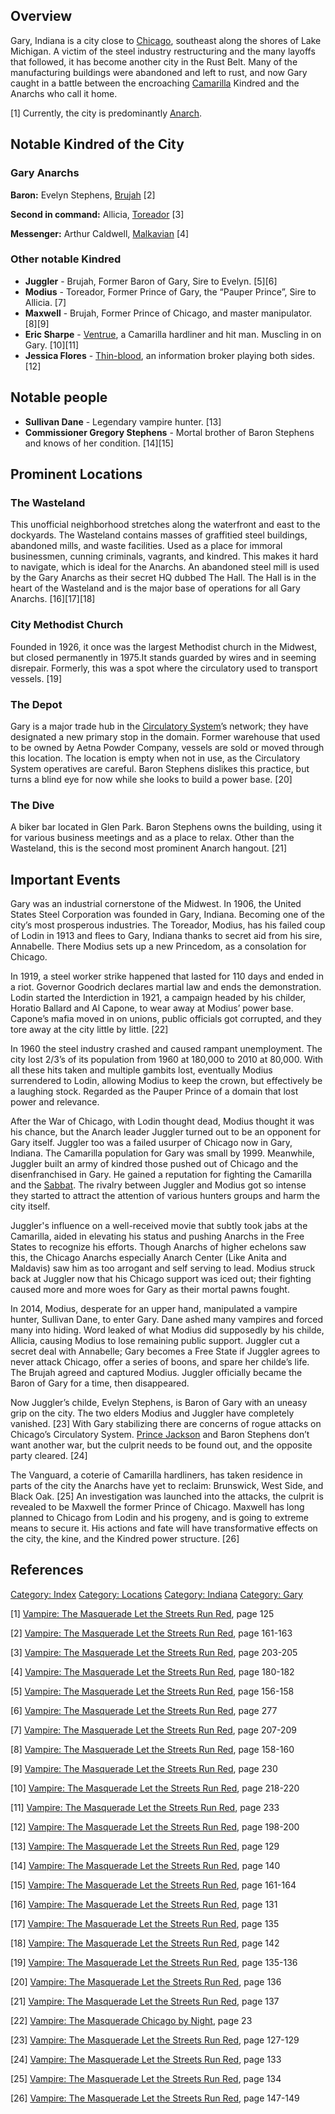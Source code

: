## Overview

<section begin=summary/>

Gary, Indiana is a city close to
[Chicago](./chicago_ill.md),
southeast along the shores of Lake Michigan. A victim of the steel
industry restructuring and the many layoffs that followed, it has become
another city in the Rust Belt. Many of the manufacturing buildings were
abandoned and left to rust, and now Gary caught in a battle between the
encroaching
[Camarilla](./camarilla.md)
Kindred and the Anarchs who call it home.

<section end=summary/>

[1] Currently, the city is predominantly
[Anarch](./anarch.md).

## Notable Kindred of the City

### Gary Anarchs

**Baron:** Evelyn Stephens,
[Brujah](./brujah.md) [2]

**Second in command:** Allicia,
[Toreador](./toreador.md) [3]

**Messenger:** Arthur Caldwell,
[Malkavian](./malkavian.md) [4]

### Other notable Kindred

- **Juggler** - Brujah, Former Baron of Gary, Sire to Evelyn. [5][6]
- **Modius** - Toreador, Former Prince of Gary, the “Pauper Prince”,
  Sire to Allicia. [7]
- **Maxwell** - Brujah, Former Prince of Chicago, and master
  manipulator. [8][9]
- **Eric Sharpe** -
  [Ventrue](./ventrue.md), a
  Camarilla hardliner and hit man. Muscling in on Gary. [10][11]
- **Jessica Flores** -
  [Thin-blood](./thinblood.md),
  an information broker playing both sides. [12]

## Notable people

- **Sullivan Dane** - Legendary vampire hunter. [13]
- **Commissioner Gregory Stephens** - Mortal brother of Baron Stephens
  and knows of her condition. [14][15]

## Prominent Locations

### The Wasteland

This unofficial neighborhood stretches along the waterfront and east to
the dockyards. The Wasteland contains masses of graffitied steel
buildings, abandoned mills, and waste facilities. Used as a place for
immoral businessmen, cunning criminals, vagrants, and kindred. This
makes it hard to navigate, which is ideal for the Anarchs. An abandoned
steel mill is used by the Gary Anarchs as their secret HQ dubbed The
Hall. The Hall is in the heart of the Wasteland and is the major base of
operations for all Gary Anarchs. [16][17][18]

### City Methodist Church

Founded in 1926, it once was the largest Methodist church in the
Midwest, but closed permanently in 1975.It stands guarded by wires and
in seeming disrepair. Formerly, this was a spot where the circulatory
used to transport vessels. [19]

### The Depot

Gary is a major trade hub in the
[Circulatory System](./circulatory_system.md)’s network; they have
designated a new primary stop in the domain. Former warehouse that used
to be owned by Aetna Powder Company, vessels are sold or moved through
this location. The location is empty when not in use, as the Circulatory
System operatives are careful. Baron Stephens dislikes this practice,
but turns a blind eye for now while she looks to build a power base.
[20]

### The Dive

A biker bar located in Glen Park. Baron Stephens owns the building,
using it for various business meetings and as a place to relax. Other
than the Wasteland, this is the second most prominent Anarch hangout.
[21]

## Important Events

Gary was an industrial cornerstone of the Midwest. In 1906, the United
States Steel Corporation was founded in Gary, Indiana. Becoming one of
the city’s most prosperous industries. The Toreador, Modius, has his
failed coup of Lodin in 1913 and flees to Gary, Indiana thanks to secret
aid from his sire, Annabelle. There Modius sets up a new Princedom, as a
consolation for Chicago.

In 1919, a steel worker strike happened that lasted for 110 days and
ended in a riot. Governor Goodrich declares martial law and ends the
demonstration. Lodin started the Interdiction in 1921, a campaign headed
by his childer, Horatio Ballard and Al Capone, to wear away at Modius’
power base. Capone’s mafia moved in on unions, public officials got
corrupted, and they tore away at the city little by little. [22]

In 1960 the steel industry crashed and caused rampant unemployment. The
city lost 2/3’s of its population from 1960 at 180,000 to 2010 at
80,000. With all these hits taken and multiple gambits lost, eventually
Modius surrendered to Lodin, allowing Modius to keep the crown, but
effectively be a laughing stock. Regarded as the Pauper Prince of a
domain that lost power and relevance.

After the War of Chicago, with Lodin thought dead, Modius thought it was
his chance, but the Anarch leader Juggler turned out to be an opponent
for Gary itself. Juggler too was a failed usurper of Chicago now in
Gary, Indiana. The Camarilla population for Gary was small by 1999.
Meanwhile, Juggler built an army of kindred those pushed out of Chicago
and the disenfranchised in Gary. He gained a reputation for fighting the
Camarilla and the
[Sabbat](./sabbat.md). The rivalry
between Juggler and Modius got so intense they started to attract the
attention of various hunters groups and harm the city itself.

Juggler's influence on a well-received movie that subtly took jabs at
the Camarilla, aided in elevating his status and pushing Anarchs in the
Free States to recognize his efforts. Though Anarchs of higher echelons
saw this, the Chicago Anarchs especially Anarch Center (Like Anita and
Maldavis) saw him as too arrogant and self serving to lead. Modius
struck back at Juggler now that his Chicago support was iced out; their
fighting caused more and more woes for Gary as their mortal pawns
fought.

In 2014, Modius, desperate for an upper hand, manipulated a vampire
hunter, Sullivan Dane, to enter Gary. Dane ashed many vampires and
forced many into hiding. Word leaked of what Modius did supposedly by
his childe, Allicia, causing Modius to lose remaining public support.
Juggler cut a secret deal with Annabelle; Gary becomes a Free State if
Juggler agrees to never attack Chicago, offer a series of boons, and
spare her childe’s life. The Brujah agreed and captured Modius. Juggler
officially became the Baron of Gary for a time, then disappeared.

Now Juggler’s childe, Evelyn Stephens, is Baron of Gary with an uneasy
grip on the city. The two elders Modius and Juggler have completely
vanished. [23] With Gary stabilizing there are concerns of rogue attacks
on Chicago’s Circulatory System.
<a href="Kevin_Jackson" class="wikilink" title="Prince Jackson">Prince
Jackson</a> and Baron Stephens don’t want another war, but the culprit
needs to be found out, and the opposite party cleared. [24]

The Vanguard, a coterie of Camarilla hardliners, has taken residence in
parts of the city the Anarchs have yet to reclaim: Brunswick, West Side,
and Black Oak. [25] An investigation was launched into the attacks, the
culprit is revealed to be Maxwell the former Prince of Chicago. Maxwell
has long planned to Chicago from Lodin and his progeny, and is going to
extreme means to secure it. His actions and fate will have
transformative effects on the city, the kine, and the Kindred power
structure. [26]

## References

<references />

<a href="Category:_Index" class="wikilink"
title="Category: Index">Category: Index</a>
<a href="Category:_Locations" class="wikilink"
title="Category: Locations">Category: Locations</a>
<a href="Category:_Indiana" class="wikilink"
title="Category: Indiana">Category: Indiana</a>
<a href="Category:_Gary" class="wikilink"
title="Category: Gary">Category: Gary</a>

[1] <a href="Vampire:_The_Masquerade_Let_the_Streets_Run_Red"
class="wikilink"
title="Vampire: The Masquerade Let the Streets Run Red">Vampire: The
Masquerade Let the Streets Run Red</a>, page 125

[2] <a href="Vampire:_The_Masquerade_Let_the_Streets_Run_Red"
class="wikilink"
title="Vampire: The Masquerade Let the Streets Run Red">Vampire: The
Masquerade Let the Streets Run Red</a>, page 161-163

[3] <a href="Vampire:_The_Masquerade_Let_the_Streets_Run_Red"
class="wikilink"
title="Vampire: The Masquerade Let the Streets Run Red">Vampire: The
Masquerade Let the Streets Run Red</a>, page 203-205

[4] <a href="Vampire:_The_Masquerade_Let_the_Streets_Run_Red"
class="wikilink"
title="Vampire: The Masquerade Let the Streets Run Red">Vampire: The
Masquerade Let the Streets Run Red</a>, page 180-182

[5] <a href="Vampire:_The_Masquerade_Let_the_Streets_Run_Red"
class="wikilink"
title="Vampire: The Masquerade Let the Streets Run Red">Vampire: The
Masquerade Let the Streets Run Red</a>, page 156-158

[6] <a href="Vampire:_The_Masquerade_Let_the_Streets_Run_Red"
class="wikilink"
title="Vampire: The Masquerade Let the Streets Run Red">Vampire: The
Masquerade Let the Streets Run Red</a>, page 277

[7] <a href="Vampire:_The_Masquerade_Let_the_Streets_Run_Red"
class="wikilink"
title="Vampire: The Masquerade Let the Streets Run Red">Vampire: The
Masquerade Let the Streets Run Red</a>, page 207-209

[8] <a href="Vampire:_The_Masquerade_Let_the_Streets_Run_Red"
class="wikilink"
title="Vampire: The Masquerade Let the Streets Run Red">Vampire: The
Masquerade Let the Streets Run Red</a>, page 158-160

[9] <a href="Vampire:_The_Masquerade_Let_the_Streets_Run_Red"
class="wikilink"
title="Vampire: The Masquerade Let the Streets Run Red">Vampire: The
Masquerade Let the Streets Run Red</a>, page 230

[10] <a href="Vampire:_The_Masquerade_Let_the_Streets_Run_Red"
class="wikilink"
title="Vampire: The Masquerade Let the Streets Run Red">Vampire: The
Masquerade Let the Streets Run Red</a>, page 218-220

[11] <a href="Vampire:_The_Masquerade_Let_the_Streets_Run_Red"
class="wikilink"
title="Vampire: The Masquerade Let the Streets Run Red">Vampire: The
Masquerade Let the Streets Run Red</a>, page 233

[12] <a href="Vampire:_The_Masquerade_Let_the_Streets_Run_Red"
class="wikilink"
title="Vampire: The Masquerade Let the Streets Run Red">Vampire: The
Masquerade Let the Streets Run Red</a>, page 198-200

[13] <a href="Vampire:_The_Masquerade_Let_the_Streets_Run_Red"
class="wikilink"
title="Vampire: The Masquerade Let the Streets Run Red">Vampire: The
Masquerade Let the Streets Run Red</a>, page 129

[14] <a href="Vampire:_The_Masquerade_Let_the_Streets_Run_Red"
class="wikilink"
title="Vampire: The Masquerade Let the Streets Run Red">Vampire: The
Masquerade Let the Streets Run Red</a>, page 140

[15] <a href="Vampire:_The_Masquerade_Let_the_Streets_Run_Red"
class="wikilink"
title="Vampire: The Masquerade Let the Streets Run Red">Vampire: The
Masquerade Let the Streets Run Red</a>, page 161-164

[16] <a href="Vampire:_The_Masquerade_Let_the_Streets_Run_Red"
class="wikilink"
title="Vampire: The Masquerade Let the Streets Run Red">Vampire: The
Masquerade Let the Streets Run Red</a>, page 131

[17] <a href="Vampire:_The_Masquerade_Let_the_Streets_Run_Red"
class="wikilink"
title="Vampire: The Masquerade Let the Streets Run Red">Vampire: The
Masquerade Let the Streets Run Red</a>, page 135

[18] <a href="Vampire:_The_Masquerade_Let_the_Streets_Run_Red"
class="wikilink"
title="Vampire: The Masquerade Let the Streets Run Red">Vampire: The
Masquerade Let the Streets Run Red</a>, page 142

[19] <a href="Vampire:_The_Masquerade_Let_the_Streets_Run_Red"
class="wikilink"
title="Vampire: The Masquerade Let the Streets Run Red">Vampire: The
Masquerade Let the Streets Run Red</a>, page 135-136

[20] <a href="Vampire:_The_Masquerade_Let_the_Streets_Run_Red"
class="wikilink"
title="Vampire: The Masquerade Let the Streets Run Red">Vampire: The
Masquerade Let the Streets Run Red</a>, page 136

[21] <a href="Vampire:_The_Masquerade_Let_the_Streets_Run_Red"
class="wikilink"
title="Vampire: The Masquerade Let the Streets Run Red">Vampire: The
Masquerade Let the Streets Run Red</a>, page 137

[22] <a href="Vampire:_The_Masquerade_Chicago_by_Night" class="wikilink"
title="Vampire: The Masquerade Chicago by Night">Vampire: The Masquerade
Chicago by Night</a>, page 23

[23] <a href="Vampire:_The_Masquerade_Let_the_Streets_Run_Red"
class="wikilink"
title="Vampire: The Masquerade Let the Streets Run Red">Vampire: The
Masquerade Let the Streets Run Red</a>, page 127-129

[24] <a href="Vampire:_The_Masquerade_Let_the_Streets_Run_Red"
class="wikilink"
title="Vampire: The Masquerade Let the Streets Run Red">Vampire: The
Masquerade Let the Streets Run Red</a>, page 133

[25] <a href="Vampire:_The_Masquerade_Let_the_Streets_Run_Red"
class="wikilink"
title="Vampire: The Masquerade Let the Streets Run Red">Vampire: The
Masquerade Let the Streets Run Red</a>, page 134

[26] <a href="Vampire:_The_Masquerade_Let_the_Streets_Run_Red"
class="wikilink"
title="Vampire: The Masquerade Let the Streets Run Red">Vampire: The
Masquerade Let the Streets Run Red</a>, page 147-149
